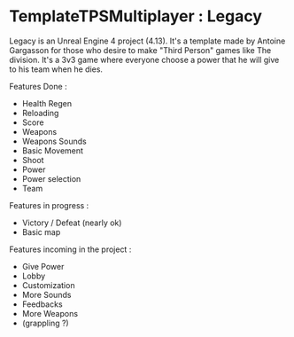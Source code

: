 # TemplateTPSMultiplayer : Legacy

Legacy is an Unreal Engine 4 project (4.13). It's a template made by Antoine Gargasson for those who desire to make "Third Person" games like The division. It's a 3v3 game where everyone choose a power that he will give to his team when he dies.

Features Done :

  - Health Regen
  - Reloading
  - Score
  - Weapons
  - Weapons Sounds
  - Basic Movement
  - Shoot
  - Power
  - Power selection  
  - Team

Features in progress :

  - Victory / Defeat (nearly ok)
  - Basic map

Features incoming in the project :

  - Give Power
  - Lobby 
  - Customization
  - More Sounds
  - Feedbacks
  - More Weapons
  - (grappling ?)